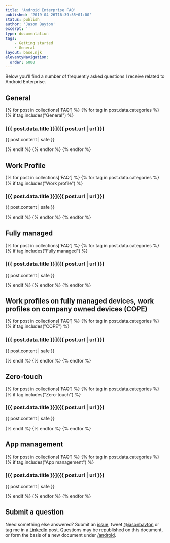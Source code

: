 ```yaml
---
title: 'Android Enterprise FAQ'
published: '2019-04-26T16:39:55+01:00'
status: publish
author: 'Jason Bayton'
excerpt: ''
type: documentation
tags: 
    - Getting started
    - General
layout: base.njk
eleventyNavigation:
  order: 6000
---
```

Below you’ll find a number of frequently asked questions I receive related to Android Enterprise.

## General

{% for post in collections['FAQ'] %}
{% for tag in post.data.categories %}
{% if tag.includes("General") %}
<div class="post-block">
<div class="post-body">

### [{{ post.data.title }}]({{ post.url | url }})

<div class="post-content">

{{ post.content | safe }}

</div>
</div>
</div>
{% endif %}
{% endfor %}
{% endfor %}

## Work Profile

{% for post in collections['FAQ'] %}
{% for tag in post.data.categories %}
{% if tag.includes("Work profile") %}
<div class="post-block">
<div class="post-body">

### [{{ post.data.title }}]({{ post.url | url }})

<div class="post-content">

{{ post.content | safe }}

</div>
</div>
</div>
{% endif %}
{% endfor %}
{% endfor %}

## Fully managed

{% for post in collections['FAQ'] %}
{% for tag in post.data.categories %}
{% if tag.includes("Fully managed") %}
<div class="post-block">
<div class="post-body">

### [{{ post.data.title }}]({{ post.url | url }})

<div class="post-content">

{{ post.content | safe }}

</div>
</div>
</div>
{% endif %}
{% endfor %}
{% endfor %}

## Work profiles on fully managed devices, work profiles on company owned devices (COPE) 

{% for post in collections['FAQ'] %}
{% for tag in post.data.categories %}
{% if tag.includes("COPE") %}
<div class="post-block">
<div class="post-body">

### [{{ post.data.title }}]({{ post.url | url }})

<div class="post-content">

{{ post.content | safe }}

</div>
</div>
</div>
{% endif %}
{% endfor %}
{% endfor %}

## Zero-touch

{% for post in collections['FAQ'] %}
{% for tag in post.data.categories %}
{% if tag.includes("Zero-touch") %}
<div class="post-block">
<div class="post-body">

### [{{ post.data.title }}]({{ post.url | url }})

<div class="post-content">

{{ post.content | safe }}

</div>
</div>
</div>
{% endif %}
{% endfor %}
{% endfor %}


## App management

{% for post in collections['FAQ'] %}
{% for tag in post.data.categories %}
{% if tag.includes("App management") %}
<div class="post-block">
<div class="post-body">

### [{{ post.data.title }}]({{ post.url | url }})

<div class="post-content">

{{ post.content | safe }}

</div>
</div>
</div>
{% endif %}
{% endfor %}
{% endfor %}

## Submit a question

Need something else answered? Submit an [issue](https://github.com/jasonbayton/11ty/issues/new?assignees=jasonbayton&labels=documentation&template=content-request.md&title=%5BContent+request%5D), tweet [@jasonbayton](https://twitter.com/jasonbayton) or tag me in a [LinkedIn](https://linkedin.com/in/jasonbayton) post. Questions may be republished on this document, or form the basis of a new document under [/android](/android).